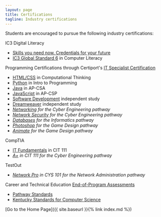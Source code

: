 ```yaml
---
layout: page
title: Certifications
tagline: Industry certifications
---
```

Students are encouraged to pursue the following industry certifications:

IC3 Digital Literacy
* [Skills you need now. Credentials for your future](https://certiport.pearsonvue.com/Certifications/IC3/Digital-Literacy-Certification/Overview.aspx)
* [IC3 Global Standard 6](https://certiport.pearsonvue.com/Certifications/IC3/Digital-Literacy-Certification/Certify/IC3-Global-Standard-6) in Computer Literacy

Programming Certifications through Certiport's [IT Specialist Certification](https://certiport.pearsonvue.com/Certifications/ITSpecialist/Certification/Certify)
* [HTML/CSS](https://certiport.pearsonvue.com/fc/ITS/htmlcss) in Computational Thinking
* [Python](https://certiport.pearsonvue.com/fc/ITS/python) in Intro to Programming
* [Java](https://certiport.pearsonvue.com/fc/ITS/java) in AP-CSA
* [JavaScript](https://certiport.pearsonvue.com/fc/ITS/javascript) in AP-CSP
* [Software Development](https://certiport.pearsonvue.com/fc/ITS/softwaredevelopment) independent study
* [Dreamweaver](https://certiport.pearsonvue.com/fc/aca/od/cc2021/dreamweaver) independent study
* _[Networking](https://certiport.pearsonvue.com/fc/ITS/softwaredevelopment) for the Cyber Engineering pathway_
* _[Network Security](https://certiport.pearsonvue.com/fc/ITS/networksecurity) for the Cyber Engineering pathway_
* _[Databases](https://certiport.pearsonvue.com/fc/ITS/database) for the Informatics pathway_
* _[Photoshop](https://certiport.pearsonvue.com/fc/aca/od/cc2021/photoshop) for the Game Design pathway_
* _[Animate](https://certiport.pearsonvue.com/fc/aca/od/cc2021/animate) for the Game Design pathway_

CompTIA
* [IT Fundamentals](https://www.comptia.org/certifications/it-fundamentals) in CIT 111
* _[A+](https://www.comptia.org/certifications/a) in CIT 111 for the Cyber Engineering pathway_

TestOut
* _[Network Pro](https://w3.testout.com/courseware/network-pro) in CYS 101 for the Network Administration pathway_

Career and Technical Education [End-of-Program Assessments](https://education.ky.gov/CTE/endofprog/Pages/default.aspx)
* [Pathway Standards](https://education.ky.gov/CTE/endofprog/Pages/CTEEOPStandardsDocs.aspx)
* [Kentucky Standards for Computer Science](https://kystandards.org/content_area/computerscience/)

[Go to the Home Page]({{ site.baseurl }}{% link index.md %})
